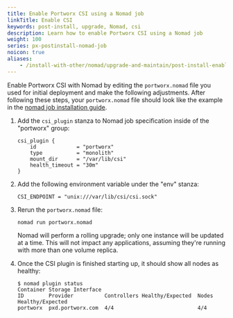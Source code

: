 ```yaml
---
title: Enable Portworx CSI using a Nomad job
linkTitle: Enable CSI
keywords: post-install, upgrade, Nomad, csi
description: Learn how to enable Portworx CSI using a Nomad job
weight: 100
series: px-postinstall-nomad-job
noicon: true
aliases:
    - /install-with-other/nomad/upgrade-and-maintain/post-install-enable-csi/
---
```

Enable Portworx CSI with Nomad by editing the `portworx.nomad` file you used for initial deployment and make the following adjustments. After following these steps, your `portworx.nomad` file should look like the example in the [nomad job installation guide](/install-with-other/nomad/installation/install-as-a-nomad-job/).

1. Add the `csi_plugin` stanza to Nomad job specification inside of the "portworx" group:

    ```text
    csi_plugin {
        id             = "portworx"
        type           = "monolith"
        mount_dir      = "/var/lib/csi"
        health_timeout = "30m"
    }
    ```

2. Add the following environment variable under the "env" stanza:

    ```text
    CSI_ENDPOINT = "unix:///var/lib/csi/csi.sock"
    ```

3. Rerun the `portworx.nomad` file:

    ```text
    nomad run portworx.nomad
    ```

    Nomad will perform a rolling upgrade; only one instance will be updated at a time. This will not impact any applications, assuming they're running with more than one volume replica.

4. Once the CSI plugin is finished starting up, it should show all nodes as healthy:

    ```
    $ nomad plugin status
    Container Storage Interface
    ID        Provider          Controllers Healthy/Expected  Nodes Healthy/Expected
    portworx  pxd.portworx.com  4/4                           4/4
    ```
